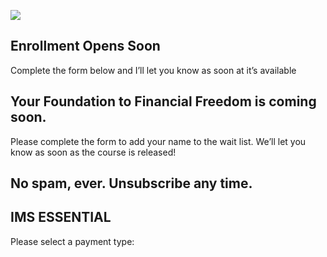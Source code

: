 ![](https://yourfinanciallaunchpad.com/wp-content/uploads/2022/04/IMS-logo.png)

## Enrollment Opens Soon

Complete the form below and I’ll let you know as soon at it’s available

## Your Foundation to Financial Freedom is coming soon.

Please complete the form to add your name to the wait list. We’ll let you know as soon as the course is released!

## No spam, ever. Unsubscribe any time.

## IMS ESSENTIAL

Please select a payment type: